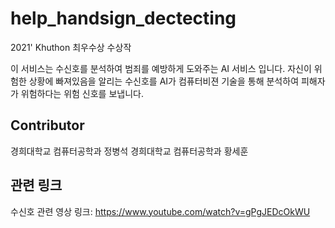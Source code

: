 # help_handsign_dectecting

2021' Khuthon 최우수상 수상작

이 서비스는 수신호를 분석하여 범죄를 예방하게 도와주는 AI 서비스 입니다.
자신이 위험한 상황에 빠져있음을 알리는 수신호를 AI가 컴퓨터비젼 기술을 통해 분석하여 피해자가 위험하다는 위험 신호를 보냅니다.

## Contributor
경희대학교 컴퓨터공학과 정병석
경희대학교 컴퓨터공학과 황세훈

## 관련 링크
수신호 관련 영상 링크: https://www.youtube.com/watch?v=gPgJEDcOkWU
